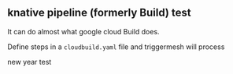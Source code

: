 ## knative pipeline (formerly Build) test

It can do almost what google cloud Build does.

Define steps in a `cloudbuild.yaml` file and triggermesh will process

new year test
